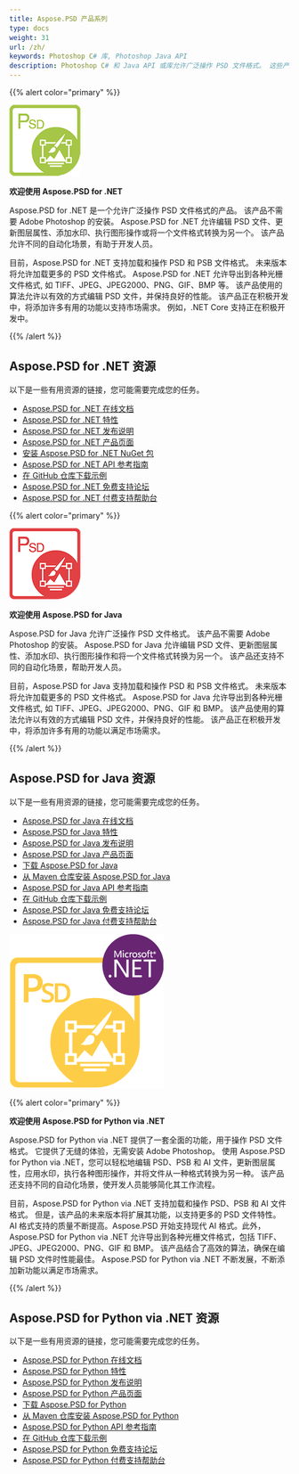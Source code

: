 ```yaml
---
title: Aspose.PSD 产品系列
type: docs
weight: 31
url: /zh/
keywords: Photoshop C# 库, Photoshop Java API
description: Photoshop C# 和 Java API 或库允许广泛操作 PSD 文件格式。 这些产品不需要安装 Adobe Photoshop，并支持加载、操作和转换 PSD 和 PSB 文件格式为各种光栅文件格式, 如 TIFF、JPEG、JPEG2000、PNG、GIF 和 BMP。
---
```


{{% alert color="primary" %}} 

**![Aspose.PSD for .NET 产品标志](home_1.png)**

**欢迎使用 Aspose.PSD for .NET**

Aspose.PSD for .NET 是一个允许广泛操作 PSD 文件格式的产品。 该产品不需要 Adobe Photoshop 的安装。 Aspose.PSD for .NET 允许编辑 PSD 文件、更新图层属性、添加水印、执行图形操作或将一个文件格式转换为另一个。 该产品允许不同的自动化场景，有助于开发人员。

目前，Aspose.PSD for .NET 支持加载和操作 PSD 和 PSB 文件格式。 未来版本将允许加载更多的 PSD 文件格式。 Aspose.PSD for .NET 允许导出到各种光栅文件格式, 如 TIFF、JPEG、JPEG2000、PNG、GIF、BMP 等。 该产品使用的算法允许以有效的方式编辑 PSD 文件，并保持良好的性能。 该产品正在积极开发中，将添加许多有用的功能以支持市场需求。 例如，.NET Core 支持正在积极开发中。

{{% /alert %}} 

## **Aspose.PSD for .NET 资源**

以下是一些有用资源的链接，您可能需要完成您的任务。

- [Aspose.PSD for .NET 在线文档](/psd/zh/net/)
- [Aspose.PSD for .NET 特性](/psd/zh/net/features/)
- [Aspose.PSD for .NET 发布说明](/psd/zh/net/release-notes/)
- [Aspose.PSD for .NET 产品页面](https://products.aspose.com/psd/net)
- [安装 Aspose.PSD for .NET NuGet 包](https://www.nuget.org/packages/Aspose.PSD/)
- [Aspose.PSD for .NET API 参考指南](https://reference.aspose.com/net/psd)
- [在 GitHub 仓库下载示例](https://github.com/aspose-psd/Aspose.PSD-for-.NET)
- [Aspose.PSD for .NET 免费支持论坛](https://forum.aspose.com/c/psd)
- [Aspose.PSD for .NET 付费支持帮助台](https://helpdesk.aspose.com/)

{{% alert color="primary" %}} 

**![Aspose.PSD for Java 产品标志](aspose-psd-for-java-home_1.png)**

**欢迎使用 Aspose.PSD for Java**

Aspose.PSD for Java 允许广泛操作 PSD 文件格式。 该产品不需要 Adobe Photoshop 的安装。 Aspose.PSD for Java 允许编辑 PSD 文件、更新图层属性、添加水印、执行图形操作和将一个文件格式转换为另一个。 该产品还支持不同的自动化场景，帮助开发人员。

目前，Aspose.PSD for Java 支持加载和操作 PSD 和 PSB 文件格式。 未来版本将允许加载更多的 PSD 文件格式。 Aspose.PSD for Java 允许导出到各种光栅文件格式, 如 TIFF、JPEG、JPEG2000、PNG、GIF 和 BMP。 该产品使用的算法允许以有效的方式编辑 PSD 文件，并保持良好的性能。 该产品正在积极开发中，将添加许多有用的功能以满足市场需求。

{{% /alert %}} 

## **Aspose.PSD for Java 资源**

以下是一些有用资源的链接，您可能需要完成您的任务。

- [Aspose.PSD for Java 在线文档](/psd/zh/java/)
- [Aspose.PSD for Java 特性](/psd/zh/java/features/)
- [Aspose.PSD for Java 发布说明](/psd/zh/java/release-notes/)
- [Aspose.PSD for Java 产品页面](https://products.aspose.com/psd/java)
- [下载 Aspose.PSD for Java](https://repository.aspose.com/webapp/#/artifacts/browse/tree/General/repo/com/aspose/aspose-psd)
- [从 Maven 仓库安装 Aspose.PSD for Java](/psd/zh/java/installation/)
- [Aspose.PSD for Java API 参考指南](https://reference.aspose.com/java/psd)
- [在 GitHub 仓库下载示例](https://github.com/aspose-psd/Aspose.PSD-for-Java)
- [Aspose.PSD for Java 免费支持论坛](https://forum.aspose.com/c/psd)
- [Aspose.PSD for Java 付费支持帮助台](https://helpdesk.aspose.com/)

![Aspose.PSD for Python via .NET 产品标志](aspose-psd-for-python-home_1.png)

{{% alert color="primary" %}} 

**欢迎使用 Aspose.PSD for Python via .NET**

Aspose.PSD for Python via .NET 提供了一套全面的功能，用于操作 PSD 文件格式。 它提供了无缝的体验，无需安装 Adobe Photoshop。 使用 Aspose.PSD for Python via .NET，您可以轻松地编辑 PSD、PSB 和 AI 文件，更新图层属性，应用水印，执行各种图形操作，并将文件从一种格式转换为另一种。 该产品还支持不同的自动化场景，使开发人员能够简化其工作流程。

目前，Aspose.PSD for Python via .NET 支持加载和操作 PSD、PSB 和 AI 文件格式。 但是，该产品的未来版本将扩展其功能，以支持更多的 PSD 文件特性。 AI 格式支持的质量不断提高。Aspose.PSD 开始支持现代 AI 格式。此外，Aspose.PSD for Python via .NET 允许导出到各种光栅文件格式，包括 TIFF、JPEG、JPEG2000、PNG、GIF 和 BMP。 该产品结合了高效的算法，确保在编辑 PSD 文件时性能最佳。 Aspose.PSD for Python via .NET 不断发展，不断添加新功能以满足市场需求。

{{% /alert %}} 

## **Aspose.PSD for Python via .NET 资源**

以下是一些有用资源的链接，您可能需要完成您的任务。

- [Aspose.PSD for Python 在线文档](/psd/zh/python-net/)
- [Aspose.PSD for Python 特性](/psd/zh/python-net/features/)
- [Aspose.PSD for Python 发布说明](/psd/zh/python-net/release-notes/)
- [Aspose.PSD for Python 产品页面](https://products.aspose.com/psd/python-net)
- [下载 Aspose.PSD for Python](https://repository.aspose.com/webapp/#/artifacts/browse/tree/General/repo/com/aspose/aspose-psd)
- [从 Maven 仓库安装 Aspose.PSD for Python](/psd/zh/python-net/installation/)
- [Aspose.PSD for Python API 参考指南](https://reference.aspose.com/python-net/psd)
- [在 GitHub 仓库下载示例](https://github.com/aspose-psd/Aspose.PSD-for-Python-Net)
- [Aspose.PSD for Python 免费支持论坛](https://forum.aspose.com/c/psd)
- [Aspose.PSD for Python 付费支持帮助台](https://helpdesk.aspose.com/)
